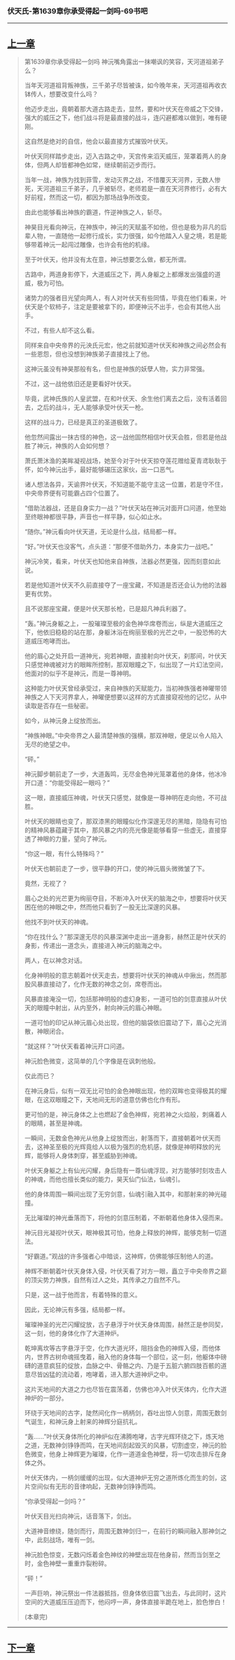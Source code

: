 ### 伏天氏-第1639章你承受得起一剑吗-69书吧

--------
[上一章](./1055c8780c16ebef65a9161d80bf01d1.md)
--------


>
>
>
>第1639章你承受得起一剑吗
>神沅嘴角露出一抹嘲讽的笑容，天河道祖弟子么？
>
>当年天河道祖背叛神族，三千弟子尽皆被诛，如今晚年来，天河道祖再收衣钵传人，想要改变什么吗？
>
>他迈步走出，竟朝着那大道古路走去，显然，要和叶伏天在帝威之下交锋，强大的威压之下，他们战斗将是最直接的战斗，连闪避都难以做到，唯有硬刚。
>
>这自然是绝对的自信，他会以最直接方式摧毁叶伏天。
>
>叶伏天同样踏步走出，迈入古路之中，天宫传来滔天威压，笼罩着两人的身体，但两人却皆都神色如常，继续朝前迈步而行。
>
>当年一战，神族为找到菲雪，发动灭界之战，不惜覆灭天河界，无数人惨死，天河道祖三千弟子，几乎被斩尽，老师若是一直在天河界修行，必有大好前程，然而这一切，都因为那场战争所改变。
>
>由此也能够看出神族的霸道，忤逆神族之人，斩尽。
>
>神昊目光看向神沅，在神族中，神沅的天赋虽不如他，但也是极为非凡的后辈人物，一直随他一起修行成长，实力很强，如今他踏入人皇之境，若是能够带着神沅一起闯过雕像，也许会有他的机缘。
>
>至于叶伏天，他并没有太在意，神沅想要怎么做，都无所谓。
>
>古路中，两道身影停下，大道威压之下，两人身躯之上都爆发出强盛的道威，极为可怕。
>
>诸势力的强者目光望向两人，有人对叶伏天有些同情，毕竟在他们看来，叶伏天是个软柿子，注定是要被拿下的，即便神沅不出手，也会有其他人出手。
>
>不过，有些人却不这么看。
>
>同样来自中央帝界的元泱氏元宏，他之前就知道叶伏天和神族之间必然会有一些恩怨，但也没想到神族弟子直接找上了他。
>
>这神沅虽没有神昊那般有名，但也是神族的妖孽人物，实力非常强。
>
>不过，这一战他依旧还是更看好叶伏天。
>
>毕竟，武神氏族的人皇武盟，在和叶伏天、余生他们离去之后，没有活着回去，之后的战斗，无人能够承受叶伏天一枪。
>
>这样的战斗力，已经是真正的圣道极致了。
>
>他忽然间露出一抹古怪的神色，这一战他固然相信叶伏天会胜，但若是他战胜了神沅，神族的人会如何想？
>
>萧氏萧沐渔的美眸凝视战场，她至今对于叶伏天掠夺莲花赠给夏青鸢耿耿于怀，如今神沅出手，最好能够碾压这家伙，出一口恶气。
>
>诸人想法各异，天谕界叶伏天，不知道能不能守主这一位置，若是守不住，中央帝界便有可能霸占四个位置了。
>
>“借助法器战，还是自身实力一战？”叶伏天站在神沅对面开口问道，他至始至终眼神都很平静，声音也一样平静，似心如止水。
>
>“随你。”神沅看向叶伏天道，无论是什么战，结局都一样。
>
>“好。”叶伏天也没客气，点头道：“那便不借助外力，本身实力一战吧。”
>
>神沅冷笑，看来，叶伏天也知他来自神族，法器必然更强，因而刻意如此说。
>
>若是他知道叶伏天不久前直接夺了一座宝藏，不知道是否还会认为他的法器更有优势。
>
>且不说那座宝藏，便是叶伏天那长枪，已是超凡神兵利器了。
>
>“轰。”神沅身躯之上，一股璀璨至极的金色神华席卷而出，纵是大道威压之下，他依旧稳稳的站在那，身躯沐浴在绚丽至极的光芒之中，一股恐怖的大道威压咆哮而出。
>
>他的眉心之处开启一道神光，宛若神眼，直接射向叶伏天，刹那间，叶伏天只感觉神魂被对方的眼眸所控制，那双眼瞳之下，似出现了一片幻法空间，他面对的似乎不是神沅，而是一尊神明。
>
>这种能力叶伏天曾经承受过，来自神族的天赋能力，当初神族强者神曜带领神族之人下天河界拿人，神曜便想要以这样的方式直接窥视他的记忆，从中读取是否存在一些秘密。
>
>如今，从神沅身上绽放而出。
>
>“神族神眼。”中央帝界之人最清楚神族的强横，那双神眼，便足以令人陷入无尽的绝望之中。
>
>“砰。”
>
>神沅脚步朝前走了一步，大道轰鸣，无尽金色神光笼罩着他的身体，他冰冷开口道：“你能受得起一眼吗？”
>
>这一眼，直接威压神魂，叶伏天只感觉，就像是一尊神明在走向他，不可战胜。
>
>叶伏天的眼睛也变了，那双漆黑的眼瞳似化作深邃无尽的黑暗，隐隐有可怕的精神风暴蕴藏于其中，那风暴之内的亮光像是能够看穿一些虚无，直接穿透了神眼的力量，望向了神沅。
>
>“你这一眼，有什么特殊吗？”
>
>叶伏天也朝前走了一步，很平静的开口，使的神沅眉头微微皱了下。
>
>竟然，无视了？
>
>眉心之处的光芒更为绚丽夺目，不断冲入叶伏天的脑海之中，想要将叶伏天困在他的神眼之中，然而他只看到了一股无比深邃的风暴。
>
>他找不到叶伏天的神魂。
>
>“你在找什么？”那深邃无尽的风暴深渊中走出一道身影，赫然正是叶伏天的身影，传递出一道念头，直接进入神沅的脑海之中。
>
>两人，在以神念对话。
>
>化身神明般的意志朝着叶伏天走去，想要将叶伏天的神魂从中揪出，然而那股风暴直接动了，化作无数的神念之剑，席卷而出。
>
>风暴直接淹没一切，包括那神明般的虚幻身影，一道可怕的剑意直接从叶伏天的眼瞳中射出，从内至外，射向神沅的眉心神眼。
>
>一道可怕的印记从神沅眉心处出现，但他的脑袋依旧震动了下，眉心之光消散，神眼闭合。
>
>“就这样？”叶伏天看着神沅开口问道。
>
>神沅脸色微变，这简单的几个字像是在讽刺他般。
>
>仅此而已？
>
>在神沅身后，似有一双无比可怕的金色神眼出现，他的双眸也变得极其的耀眼，在这双眼瞳之下，天地间无形的道意仿佛也化作有形。
>
>更可怕的是，神沅身体之上也燃起了金色神辉，宛若神之火焰般，刺痛着人的眼睛，甚至是神魂。
>
>一瞬间，无数金色神光从他身上绽放而出，射落而下，直接朝着叶伏天而去，这神圣至极的光辉竟给人以极为强烈的危机感，就像是神明释放的光辉，能够将人身体刺穿，甚至威胁到神魂。
>
>叶伏天身躯之上有仙光闪耀，身后隐有一尊仙魂浮现，对方能够时刻攻击人的神魂，而他也擅长类似的能力，昊天仙门仙法，仙魂引。
>
>他的身体周围一瞬间出现了无穷剑意，仙魂引融入其中，和那射来的神光碰撞。
>
>无比璀璨的神光垂落而下，将他的剑意压制着，不断朝着他身体入侵而来。
>
>神沅目光凝视叶伏天，眼神极其可怕，他身上释放的神辉，能够克制一切道法。
>
>“好霸道。”观战的许多强者心中暗谈，这神辉，仿佛能够压制他人的道。
>
>神辉不断朝着叶伏天身体入侵，叶伏天看了对方一眼，矗立于中央帝界之巅的顶尖势力神族，自然有过人之处，其传承之力自然不凡。
>
>只是，这一战于他而言，有着特殊的意义。
>
>因此，无论神沅有多强，结局都一样。
>
>璀璨神圣的光芒闪耀绽放，古子悬浮于叶伏天身体周围，赫然正是参同契，这一刻，他的身体化作了大道神炉。
>
>乾坤离坎等古字悬浮于空，化作大道光环，阻挡金色的神辉入侵，而他体内，世界古树命魂摇曳着，融入他的身体每一个部位，这一刻，他躯体中磅礴的道意疯狂的绽放，血脉之中、骨骼之内、乃是于五脏六腑四肢百骸的道意尽皆凶猛的流动着，咆哮着，进入那大道神炉之中。
>
>这片天地间的大道之力也尽皆在震荡着，仿佛也冲入叶伏天体内，化作大道神炉的一部分。
>
>环绕于天地间的古字，陡然间化作一柄柄剑，吞吐出惊人剑意，周围无数剑气诞生，和神沅身上射来的神辉分庭抗礼。
>
>“轰……”叶伏天身体所化的神炉似在沸腾咆哮，古字光辉环绕之下，炼天地之道，无数神剑铮铮而鸣，在天地间刮起毁灭的风暴，切割虚空，神沅的脸色微变，他身上神辉更为璀璨，化作一道道金色神壁，将一切攻击排斥在身体之外。
>
>叶伏天体内，一柄剑缓缓的出现，似大道神炉无穷之道所炼化而生的剑，这片空间似有无形的音律响起，无数神剑铮铮而鸣。
>
>“你承受得起一剑吗？”
>
>叶伏天目光扫向神沅，话音落下，剑出。
>
>大道神音缭绕，随剑而行，周围无数神剑归一，在前行的瞬间融入那神剑之中，此刻战场，唯有一剑。
>
>神沅脸色惊变，无数闪烁着金色神纹的神壁出现在他身前，然而当剑至之时，金色神壁一重重炸裂粉碎。
>
>“砰！”
>
>一声巨响，神沅祭出一件法器抵挡，但身体依旧震飞出去，与此同时，这片空间的大道威压压迫而下，他闷哼一声，身体直接半跪在地上，脸色惨白！
>
>(本章完)
>
>

--------
[下一章](./2be9adfb49d77e02e4226daaae06a26e.md)
--------
